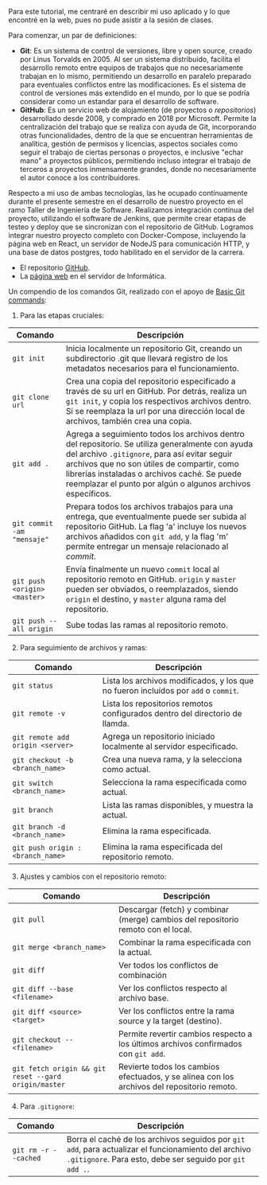 Para este tutorial, me centraré en describir mi uso aplicado y lo que encontré en la web, pues no pude asistir a la sesión de clases.

Para comenzar, un par de definiciones:
- **Git**: Es un sistema de control de versiones, libre y open source, creado por Linus Torvalds en 2005. Al ser un sistema distribuido, facilita el desarrollo remoto entre equipos de trabajos que no necesariamente trabajan en lo mismo, permitiendo un desarrollo en paralelo preparado para eventuales conflictos entre las modificaciones. Es el sistema de control de versiones más extendido en el mundo, por lo que se podría considerar como un estandar para el desarrollo de software. 
- **GitHub**: Es un servicio web de alojamiento (de proyectos o *repositorios*) desarrollado desde 2008, y comprado en 2018 por Microsoft. Permite la centralización del trabajo que se realiza con ayuda de Git, incorporando otras funcionalidades, dentro de la que se encuentran herramientas de analítica, gestión de permisos y licencias, aspectos sociales como seguir el trabajo de ciertas personas o proyectos, e inclusive "echar mano" a proyectos públicos, permitiendo incluso integrar el trabajo de terceros a proyectos inmensamente grandes, donde no necesariamente el autor conoce a los contribuidores.

Respecto a mi uso de ambas tecnologías, las he ocupado contínuamente durante el presente semestre en el desarrollo de nuestro proyecto en el ramo Taller de Ingeniería de Software. Realizamos integración contínua del proyecto, utilizando el software de Jenkins, que permite crear etapas de testeo y deploy que se sincronizan con el repositorio de GitHub. Logramos integrar nuestro proyecto completo con Docker-Compose, incluyendo la página web en React, un servidor de NodeJS para comunicación HTTP, y una base de datos postgres, todo habilitado en el servidor de la carrera.
- El repositorio [GitHub](https://github.com/Valrojo/merkit_code).
- La [página web](http://146.83.216.218:8007/) en el servidor de Informática.

Un compendio de los comandos Git, realizado con el apoyo de [Basic Git commands](https://confluence.atlassian.com/bitbucketserver/basic-git-commands-776639767.html):

1. Para las etapas cruciales:

Comando|Descripción
---|---
`git init`|Inicia localmente un repositorio Git, creando un subdirectorio .git que llevará registro de los metadatos necesarios para el funcionamiento.
`git clone url`|Crea una copia del repositorio especificado a través de su url en GitHub. Por detrás, realiza un `git init`, y copia los respectivos archivos dentro. Si se reemplaza la url por una dirección local de archivos, también crea una copia.
`git add .`|Agrega a seguimiento todos los archivos dentro del repositorio. Se utiliza generalmente con ayuda del archivo `.gitignore`, para así evitar seguir archivos que no son útiles de compartir, como librerías instaladas o archivos caché. Se puede reemplazar el punto por algún o algunos archivos específicos.
`git commit -am "mensaje"`|Prepara todos los archivos trabajos para una entrega, que eventualmente puede ser subida al repositorio GitHub. La flag 'a' incluye los nuevos archivos añadidos con `git add`, y la flag 'm' permite entregar un mensaje relacionado al *commit*.
`git push <origin> <master>`|Envía finalmente un nuevo `commit` local al repositorio remoto en GitHub. `origin` y `master` pueden ser obviados, o reemplazados, siendo `origin` el destino, y `master` alguna rama del repositorio.
`git push --all origin`|Sube todas las ramas al repositorio remoto.

2. Para seguimiento de archivos y ramas:

Comando|Descripción
---|---
`git status`|Lista los archivos modificados, y los que no fueron incluídos por `add` o `commit`.
`git remote -v`|Lista los repositorios remotos configurados dentro del directorio de llamda.
`git remote add origin <server>`|Agrega un repositorio iniciado localmente al servidor especificado.
`git checkout -b <branch_name>`|Crea una nueva rama, y la selecciona como actual.
`git switch <branch_name>`|Selecciona la rama especificada como actual.
`git branch`|Lista las ramas disponibles, y muestra la actual.
`git branch -d <branch_name>`|Elimina la rama especificada.
`git push origin :<branch_name>`|Elimina la rama especificada del repositorio remoto.

3. Ajustes y cambios con el repositorio remoto:

Comando|Descripción
---|---
`git pull`|Descargar (fetch) y combinar (merge) cambios del repositorio remoto con el local.
`git merge <branch_name>`|Combinar la rama especificada con la actual.
`git diff`|Ver todos los conflictos de combinación
`git diff --base <filename>`|Ver los conflictos respecto al archivo base.
`git diff <source> <target>`|Ver los conflictos entre la rama source y la target (destino).
`git checkout -- <filename>`|Permite revertir cambios respecto a los últimos archivos confirmados con `git add`.
`git fetch origin && git reset --gard origin/master`|Revierte todos los cambios efectuados, y se alínea con los archivos del repositorio remoto.

4. Para `.gitignore`:

Comando|Descripción
---|---
`git rm -r --cached`|Borra el caché de los archivos seguidos por `git add`, para actualizar el funcionamiento del archivo `.gitignore`. Para esto, debe ser seguido por `git add .`.